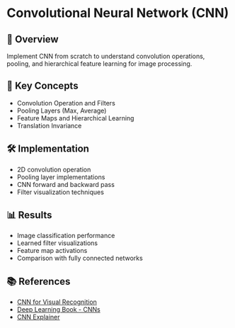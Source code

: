 # Convolutional Neural Network (CNN)

## 📌 Overview
Implement CNN from scratch to understand convolution operations, pooling, and hierarchical feature learning for image processing.

## 🧠 Key Concepts
- Convolution Operation and Filters
- Pooling Layers (Max, Average)
- Feature Maps and Hierarchical Learning
- Translation Invariance

## 🛠️ Implementation
- 2D convolution operation
- Pooling layer implementations
- CNN forward and backward pass
- Filter visualization techniques

## 📊 Results
- Image classification performance
- Learned filter visualizations
- Feature map activations
- Comparison with fully connected networks

## 📚 References
- [CNN for Visual Recognition](https://cs231n.github.io/convolutional-networks/)
- [Deep Learning Book - CNNs](https://www.deeplearningbook.org/contents/convnets.html)
- [CNN Explainer](https://poloclub.github.io/cnn-explainer/) 